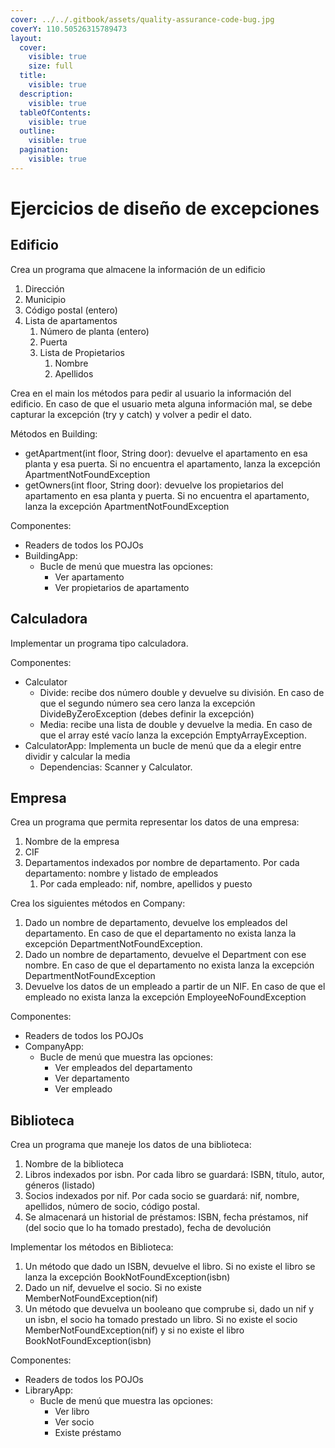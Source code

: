 ```yaml
---
cover: ../../.gitbook/assets/quality-assurance-code-bug.jpg
coverY: 110.50526315789473
layout:
  cover:
    visible: true
    size: full
  title:
    visible: true
  description:
    visible: true
  tableOfContents:
    visible: true
  outline:
    visible: true
  pagination:
    visible: true
---
```


# Ejercicios de diseño de excepciones

## Edificio

Crea un programa que almacene la información de un edificio

1. Dirección
2. Municipio
3. Código postal (entero)
4. Lista de apartamentos
   1. Número de planta (entero)
   2. Puerta
   3. Lista de Propietarios
      1. Nombre
      2. Apellidos

Crea en el main los métodos para pedir al usuario la información del edificio. En caso de que el usuario meta alguna información mal, se debe capturar la excepción (try y catch) y volver a pedir el dato.

Métodos en Building:

* getApartment(int floor, String door): devuelve el apartamento en esa planta y esa puerta. Si no encuentra el apartamento, lanza la excepción ApartmentNotFoundException
* getOwners(int floor, String door): devuelve los propietarios del apartamento en esa planta y puerta.  Si no encuentra el apartamento, lanza la excepción ApartmentNotFoundException

Componentes:

* Readers de todos los POJOs
* BuildingApp:
  * Bucle de menú que muestra las opciones:
    * Ver apartamento
    * Ver propietarios de apartamento

## Calculadora

Implementar un programa tipo calculadora.

Componentes:

* Calculator
  * Divide: recibe dos número double y devuelve su división. En caso de que el segundo número sea cero lanza la excepción DivideByZeroException (debes definir la excepción)
  * Media: recibe una lista de double y devuelve la media. En caso de que el array esté vacío lanza la excepción EmptyArrayException.
* CalculatorApp: Implementa un bucle de menú que da a elegir entre dividir y calcular la media
  * Dependencias: Scanner y Calculator.

## Empresa

Crea un programa que permita representar los datos de una empresa:

1. Nombre de la empresa
2. CIF
3. Departamentos indexados por nombre de departamento. Por cada departamento: nombre y listado de empleados
   1. Por cada empleado: nif, nombre, apellidos y puesto

Crea los siguientes métodos en Company:

1. Dado un nombre de departamento, devuelve los empleados del departamento. En caso de que el departamento no exista lanza la excepción DepartmentNotFoundException.
2. Dado un nombre de departamento, devuelve el Department con ese nombre. En caso de que el departamento no exista lanza la excepción DepartmentNotFoundException
3. Devuelve los datos de un empleado a partir de un NIF. En caso de que el empleado no exista lanza la excepción EmployeeNoFoundException

Componentes:

* Readers de todos los POJOs
* CompanyApp:
  * Bucle de menú que muestra las opciones:
    * Ver empleados del departamento
    * Ver departamento
    * Ver empleado

## Biblioteca

Crea un programa que maneje los datos de una biblioteca:

1. Nombre de la biblioteca
2. Libros indexados por isbn. Por cada libro se guardará: ISBN, título, autor, géneros (listado)
3. Socios indexados por nif. Por cada socio se guardará: nif, nombre, apellidos, número de socio, código postal.
4. Se almacenará un historial de préstamos: ISBN, fecha préstamos, nif (del socio que lo ha tomado prestado), fecha de devolución

Implementar los métodos en Biblioteca:

1. Un método que dado un ISBN, devuelve el libro. Si no existe el libro se lanza la excepción BookNotFoundException(isbn)
2. Dado un nif, devuelve el socio. Si no existe MemberNotFoundException(nif)
3. Un método que devuelva un booleano que comprube si, dado un nif y un isbn, el socio ha tomado prestado un libro. Si no existe el socio MemberNotFoundException(nif) y si no existe el libro BookNotFoundException(isbn)

Componentes:

* Readers de todos los POJOs
* LibraryApp:
  * Bucle de menú que muestra las opciones:
    * Ver libro
    * Ver socio
    * Existe préstamo
